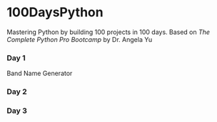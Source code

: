 # 100DaysPython

Mastering Python by building 100 projects in 100 days. 
Based on *The Complete Python Pro Bootcamp* by Dr. Angela Yu

### Day 1
Band Name Generator

### Day 2

### Day 3

